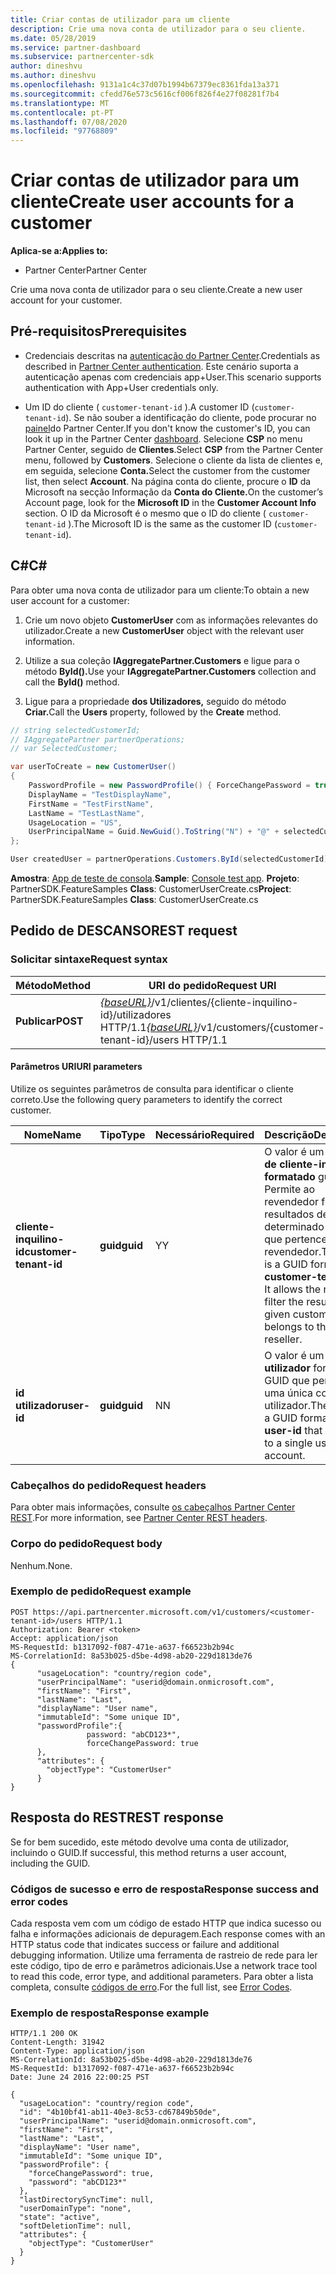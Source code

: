 ```yaml
---
title: Criar contas de utilizador para um cliente
description: Crie uma nova conta de utilizador para o seu cliente.
ms.date: 05/28/2019
ms.service: partner-dashboard
ms.subservice: partnercenter-sdk
author: dineshvu
ms.author: dineshvu
ms.openlocfilehash: 9131a1c4c37d07b1994b67379ec8361fda13a371
ms.sourcegitcommit: cfedd76e573c5616cf006f826f4e27f08281f7b4
ms.translationtype: MT
ms.contentlocale: pt-PT
ms.lasthandoff: 07/08/2020
ms.locfileid: "97768809"
---
```

# <a name="create-user-accounts-for-a-customer"></a><span data-ttu-id="22a2e-103">Criar contas de utilizador para um cliente</span><span class="sxs-lookup"><span data-stu-id="22a2e-103">Create user accounts for a customer</span></span>

<span data-ttu-id="22a2e-104">**Aplica-se a:**</span><span class="sxs-lookup"><span data-stu-id="22a2e-104">**Applies to:**</span></span>

- <span data-ttu-id="22a2e-105">Partner Center</span><span class="sxs-lookup"><span data-stu-id="22a2e-105">Partner Center</span></span>

<span data-ttu-id="22a2e-106">Crie uma nova conta de utilizador para o seu cliente.</span><span class="sxs-lookup"><span data-stu-id="22a2e-106">Create a new user account for your customer.</span></span>

## <a name="prerequisites"></a><span data-ttu-id="22a2e-107">Pré-requisitos</span><span class="sxs-lookup"><span data-stu-id="22a2e-107">Prerequisites</span></span>

- <span data-ttu-id="22a2e-108">Credenciais descritas na [autenticação do Partner Center](partner-center-authentication.md).</span><span class="sxs-lookup"><span data-stu-id="22a2e-108">Credentials as described in [Partner Center authentication](partner-center-authentication.md).</span></span> <span data-ttu-id="22a2e-109">Este cenário suporta a autenticação apenas com credenciais app+User.</span><span class="sxs-lookup"><span data-stu-id="22a2e-109">This scenario supports authentication with App+User credentials only.</span></span>

- <span data-ttu-id="22a2e-110">Um ID do cliente ( `customer-tenant-id` ).</span><span class="sxs-lookup"><span data-stu-id="22a2e-110">A customer ID (`customer-tenant-id`).</span></span> <span data-ttu-id="22a2e-111">Se não souber a identificação do cliente, pode procurar no [painel](https://partner.microsoft.com/dashboard)do Partner Center.</span><span class="sxs-lookup"><span data-stu-id="22a2e-111">If you don't know the customer's ID, you can look it up in the Partner Center [dashboard](https://partner.microsoft.com/dashboard).</span></span> <span data-ttu-id="22a2e-112">Selecione **CSP** no menu Partner Center, seguido de **Clientes**.</span><span class="sxs-lookup"><span data-stu-id="22a2e-112">Select **CSP** from the Partner Center menu, followed by **Customers**.</span></span> <span data-ttu-id="22a2e-113">Selecione o cliente da lista de clientes e, em seguida, selecione **Conta.**</span><span class="sxs-lookup"><span data-stu-id="22a2e-113">Select the customer from the customer list, then select **Account**.</span></span> <span data-ttu-id="22a2e-114">Na página conta do cliente, procure o **ID** da Microsoft na secção Informação da **Conta do Cliente.**</span><span class="sxs-lookup"><span data-stu-id="22a2e-114">On the customer’s Account page, look for the **Microsoft ID** in the **Customer Account Info** section.</span></span> <span data-ttu-id="22a2e-115">O ID da Microsoft é o mesmo que o ID do cliente ( `customer-tenant-id` ).</span><span class="sxs-lookup"><span data-stu-id="22a2e-115">The Microsoft ID is the same as the customer ID  (`customer-tenant-id`).</span></span>

## <a name="c"></a><span data-ttu-id="22a2e-116">C\#</span><span class="sxs-lookup"><span data-stu-id="22a2e-116">C\#</span></span>

<span data-ttu-id="22a2e-117">Para obter uma nova conta de utilizador para um cliente:</span><span class="sxs-lookup"><span data-stu-id="22a2e-117">To obtain a new user account for a customer:</span></span>

1. <span data-ttu-id="22a2e-118">Crie um novo objeto **CustomerUser** com as informações relevantes do utilizador.</span><span class="sxs-lookup"><span data-stu-id="22a2e-118">Create a new **CustomerUser** object with the relevant user information.</span></span>

2. <span data-ttu-id="22a2e-119">Utilize a sua coleção **IAggregatePartner.Customers** e ligue para o método **ById().**</span><span class="sxs-lookup"><span data-stu-id="22a2e-119">Use your **IAggregatePartner.Customers** collection and call the **ById()** method.</span></span>

3. <span data-ttu-id="22a2e-120">Ligue para a propriedade **dos Utilizadores,** seguido do método **Criar.**</span><span class="sxs-lookup"><span data-stu-id="22a2e-120">Call the **Users** property, followed by the **Create** method.</span></span>

``` csharp
// string selectedCustomerId;
// IAggregatePartner partnerOperations;
// var SelectedCustomer;

var userToCreate = new CustomerUser()
{
    PasswordProfile = new PasswordProfile() { ForceChangePassword = true, Password = "Password!1" },
    DisplayName = "TestDisplayName",
    FirstName = "TestFirstName",
    LastName = "TestLastName",
    UsageLocation = "US",
    UserPrincipalName = Guid.NewGuid().ToString("N") + "@" + selectedCustomer.CompanyProfile.Domain.ToString()
};

User createdUser = partnerOperations.Customers.ById(selectedCustomerId).Users.Create(userToCreate);
```

<span data-ttu-id="22a2e-121">**Amostra**: [App de teste de consola](console-test-app.md).</span><span class="sxs-lookup"><span data-stu-id="22a2e-121">**Sample**: [Console test app](console-test-app.md).</span></span> <span data-ttu-id="22a2e-122">**Projeto**: PartnerSDK.FeatureSamples **Class**: CustomerUserCreate.cs</span><span class="sxs-lookup"><span data-stu-id="22a2e-122">**Project**: PartnerSDK.FeatureSamples **Class**: CustomerUserCreate.cs</span></span>

## <a name="rest-request"></a><span data-ttu-id="22a2e-123">Pedido de DESCANSO</span><span class="sxs-lookup"><span data-stu-id="22a2e-123">REST request</span></span>

### <a name="request-syntax"></a><span data-ttu-id="22a2e-124">Solicitar sintaxe</span><span class="sxs-lookup"><span data-stu-id="22a2e-124">Request syntax</span></span>

| <span data-ttu-id="22a2e-125">Método</span><span class="sxs-lookup"><span data-stu-id="22a2e-125">Method</span></span>   | <span data-ttu-id="22a2e-126">URI do pedido</span><span class="sxs-lookup"><span data-stu-id="22a2e-126">Request URI</span></span>                                                                                  |
|----------|----------------------------------------------------------------------------------------------|
| <span data-ttu-id="22a2e-127">**Publicar**</span><span class="sxs-lookup"><span data-stu-id="22a2e-127">**POST**</span></span> | <span data-ttu-id="22a2e-128">[*{baseURL}*](partner-center-rest-urls.md)/v1/clientes/{cliente-inquilino-id}/utilizadores HTTP/1.1</span><span class="sxs-lookup"><span data-stu-id="22a2e-128">[*{baseURL}*](partner-center-rest-urls.md)/v1/customers/{customer-tenant-id}/users HTTP/1.1</span></span> |

#### <a name="uri-parameters"></a><span data-ttu-id="22a2e-129">Parâmetros URI</span><span class="sxs-lookup"><span data-stu-id="22a2e-129">URI parameters</span></span>

<span data-ttu-id="22a2e-130">Utilize os seguintes parâmetros de consulta para identificar o cliente correto.</span><span class="sxs-lookup"><span data-stu-id="22a2e-130">Use the following query parameters to identify the correct customer.</span></span>

| <span data-ttu-id="22a2e-131">Nome</span><span class="sxs-lookup"><span data-stu-id="22a2e-131">Name</span></span> | <span data-ttu-id="22a2e-132">Tipo</span><span class="sxs-lookup"><span data-stu-id="22a2e-132">Type</span></span> | <span data-ttu-id="22a2e-133">Necessário</span><span class="sxs-lookup"><span data-stu-id="22a2e-133">Required</span></span> | <span data-ttu-id="22a2e-134">Descrição</span><span class="sxs-lookup"><span data-stu-id="22a2e-134">Description</span></span> |
|----- |----- | -------- |------------ |
| <span data-ttu-id="22a2e-135">**cliente-inquilino-id**</span><span class="sxs-lookup"><span data-stu-id="22a2e-135">**customer-tenant-id**</span></span> | <span data-ttu-id="22a2e-136">**guid**</span><span class="sxs-lookup"><span data-stu-id="22a2e-136">**guid**</span></span> | <span data-ttu-id="22a2e-137">Y</span><span class="sxs-lookup"><span data-stu-id="22a2e-137">Y</span></span> | <span data-ttu-id="22a2e-138">O valor é um **design de cliente-inquilino formatado** guid. Permite ao revendedor filtrar os resultados de um determinado cliente que pertence ao revendedor.</span><span class="sxs-lookup"><span data-stu-id="22a2e-138">The value is a GUID formatted **customer-tenant-id**. It allows the reseller to filter the results for a given customer that belongs to the reseller.</span></span> |
| <span data-ttu-id="22a2e-139">**id utilizador**</span><span class="sxs-lookup"><span data-stu-id="22a2e-139">**user-id**</span></span> | <span data-ttu-id="22a2e-140">**guid**</span><span class="sxs-lookup"><span data-stu-id="22a2e-140">**guid**</span></span> | <span data-ttu-id="22a2e-141">N</span><span class="sxs-lookup"><span data-stu-id="22a2e-141">N</span></span> | <span data-ttu-id="22a2e-142">O valor é um **id de utilizador** formatado GUID que pertence a uma única conta de utilizador.</span><span class="sxs-lookup"><span data-stu-id="22a2e-142">The value is a GUID formatted **user-id** that belongs to a single user account.</span></span> |

### <a name="request-headers"></a><span data-ttu-id="22a2e-143">Cabeçalhos do pedido</span><span class="sxs-lookup"><span data-stu-id="22a2e-143">Request headers</span></span>

<span data-ttu-id="22a2e-144">Para obter mais informações, consulte [os cabeçalhos Partner Center REST](headers.md).</span><span class="sxs-lookup"><span data-stu-id="22a2e-144">For more information, see [Partner Center REST headers](headers.md).</span></span>

### <a name="request-body"></a><span data-ttu-id="22a2e-145">Corpo do pedido</span><span class="sxs-lookup"><span data-stu-id="22a2e-145">Request body</span></span>

<span data-ttu-id="22a2e-146">Nenhum.</span><span class="sxs-lookup"><span data-stu-id="22a2e-146">None.</span></span>

### <a name="request-example"></a><span data-ttu-id="22a2e-147">Exemplo de pedido</span><span class="sxs-lookup"><span data-stu-id="22a2e-147">Request example</span></span>

```http
POST https://api.partnercenter.microsoft.com/v1/customers/<customer-tenant-id>/users HTTP/1.1
Authorization: Bearer <token>
Accept: application/json
MS-RequestId: b1317092-f087-471e-a637-f66523b2b94c
MS-CorrelationId: 8a53b025-d5be-4d98-ab20-229d1813de76
{
      "usageLocation": "country/region code",
      "userPrincipalName": "userid@domain.onmicrosoft.com",
      "firstName": "First",
      "lastName": "Last",
      "displayName": "User name",
      "immutableId": "Some unique ID",
      "passwordProfile":{
                 password: "abCD123*",
                 forceChangePassword: true
      },
      "attributes": {
        "objectType": "CustomerUser"
      }
}
```

## <a name="rest-response"></a><span data-ttu-id="22a2e-148">Resposta do REST</span><span class="sxs-lookup"><span data-stu-id="22a2e-148">REST response</span></span>

<span data-ttu-id="22a2e-149">Se for bem sucedido, este método devolve uma conta de utilizador, incluindo o GUID.</span><span class="sxs-lookup"><span data-stu-id="22a2e-149">If successful, this method returns a user account, including the GUID.</span></span>

### <a name="response-success-and-error-codes"></a><span data-ttu-id="22a2e-150">Códigos de sucesso e erro de resposta</span><span class="sxs-lookup"><span data-stu-id="22a2e-150">Response success and error codes</span></span>

<span data-ttu-id="22a2e-151">Cada resposta vem com um código de estado HTTP que indica sucesso ou falha e informações adicionais de depuragem.</span><span class="sxs-lookup"><span data-stu-id="22a2e-151">Each response comes with an HTTP status code that indicates success or failure and additional debugging information.</span></span> <span data-ttu-id="22a2e-152">Utilize uma ferramenta de rastreio de rede para ler este código, tipo de erro e parâmetros adicionais.</span><span class="sxs-lookup"><span data-stu-id="22a2e-152">Use a network trace tool to read this code, error type, and additional parameters.</span></span> <span data-ttu-id="22a2e-153">Para obter a lista completa, consulte [códigos de erro](error-codes.md).</span><span class="sxs-lookup"><span data-stu-id="22a2e-153">For the full list, see [Error Codes](error-codes.md).</span></span>

### <a name="response-example"></a><span data-ttu-id="22a2e-154">Exemplo de resposta</span><span class="sxs-lookup"><span data-stu-id="22a2e-154">Response example</span></span>

```http
HTTP/1.1 200 OK
Content-Length: 31942
Content-Type: application/json
MS-CorrelationId: 8a53b025-d5be-4d98-ab20-229d1813de76
MS-RequestId: b1317092-f087-471e-a637-f66523b2b94c
Date: June 24 2016 22:00:25 PST

{
  "usageLocation": "country/region code",
  "id": "4b10bf41-ab11-40e3-8c53-cd67849b50de",
  "userPrincipalName": "userid@domain.onmicrosoft.com",
  "firstName": "First",
  "lastName": "Last",
  "displayName": "User name",
  "immutableId": "Some unique ID",
  "passwordProfile": {
    "forceChangePassword": true,
    "password": "abCD123*"
  },
  "lastDirectorySyncTime": null,
  "userDomainType": "none",
  "state": "active",
  "softDeletionTime": null,
  "attributes": {
    "objectType": "CustomerUser"
  }
}
```